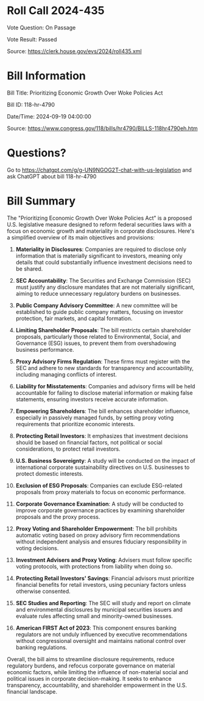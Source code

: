 # Roll Call 2024-435

Vote Question: On Passage

Vote Result: Passed

Source: https://clerk.house.gov/evs/2024/roll435.xml

# Bill Information

Bill Title: Prioritizing Economic Growth Over Woke Policies Act

Bill ID: 118-hr-4790

Date/Time: 2024-09-19 04:00:00

Source: https://www.congress.gov/118/bills/hr4790/BILLS-118hr4790eh.htm

# Questions?

Go to https://chatgpt.com/g/g-UN9NGOG2T-chat-with-us-legislation and ask ChatGPT about bill 118-hr-4790

# Bill Summary
The "Prioritizing Economic Growth Over Woke Policies Act" is a proposed U.S. legislative measure designed to reform federal securities laws with a focus on economic growth and materiality in corporate disclosures. Here's a simplified overview of its main objectives and provisions:

1. **Materiality in Disclosures**: Companies are required to disclose only information that is materially significant to investors, meaning only details that could substantially influence investment decisions need to be shared.

2. **SEC Accountability**: The Securities and Exchange Commission (SEC) must justify any disclosure mandates that are not materially significant, aiming to reduce unnecessary regulatory burdens on businesses.

3. **Public Company Advisory Committee**: A new committee will be established to guide public company matters, focusing on investor protection, fair markets, and capital formation.

4. **Limiting Shareholder Proposals**: The bill restricts certain shareholder proposals, particularly those related to Environmental, Social, and Governance (ESG) issues, to prevent them from overshadowing business performance.

5. **Proxy Advisory Firms Regulation**: These firms must register with the SEC and adhere to new standards for transparency and accountability, including managing conflicts of interest.

6. **Liability for Misstatements**: Companies and advisory firms will be held accountable for failing to disclose material information or making false statements, ensuring investors receive accurate information.

7. **Empowering Shareholders**: The bill enhances shareholder influence, especially in passively managed funds, by setting proxy voting requirements that prioritize economic interests.

8. **Protecting Retail Investors**: It emphasizes that investment decisions should be based on financial factors, not political or social considerations, to protect retail investors.

9. **U.S. Business Sovereignty**: A study will be conducted on the impact of international corporate sustainability directives on U.S. businesses to protect domestic interests.

10. **Exclusion of ESG Proposals**: Companies can exclude ESG-related proposals from proxy materials to focus on economic performance.

11. **Corporate Governance Examination**: A study will be conducted to improve corporate governance practices by examining shareholder proposals and the proxy process.

12. **Proxy Voting and Shareholder Empowerment**: The bill prohibits automatic voting based on proxy advisory firm recommendations without independent analysis and ensures fiduciary responsibility in voting decisions.

13. **Investment Advisers and Proxy Voting**: Advisers must follow specific voting protocols, with protections from liability when doing so.

14. **Protecting Retail Investors' Savings**: Financial advisors must prioritize financial benefits for retail investors, using pecuniary factors unless otherwise consented.

15. **SEC Studies and Reporting**: The SEC will study and report on climate and environmental disclosures by municipal securities issuers and evaluate rules affecting small and minority-owned businesses.

16. **American FIRST Act of 2023**: This component ensures banking regulators are not unduly influenced by executive recommendations without congressional oversight and maintains national control over banking regulations.

Overall, the bill aims to streamline disclosure requirements, reduce regulatory burdens, and refocus corporate governance on material economic factors, while limiting the influence of non-material social and political issues in corporate decision-making. It seeks to enhance transparency, accountability, and shareholder empowerment in the U.S. financial landscape.
